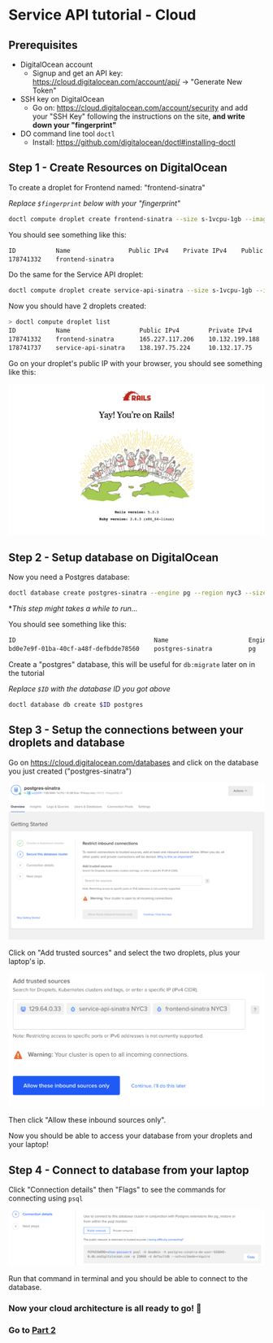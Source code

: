 # Service API tutorial - Cloud

## Prerequisites

- DigitalOcean account
  - Signup and get an API key: https://cloud.digitalocean.com/account/api/ -> "Generate New Token"
- SSH key on DigitalOcean
  - Go on: https://cloud.digitalocean.com/account/security and add your "SSH Key" following the instructions on the site, **and write down your "fingerprint"**
- DO command line tool `doctl`
  - Install: https://github.com/digitalocean/doctl#installing-doctl

## Step 1 - Create Resources on DigitalOcean

To create a droplet for Frontend named: "frontend-sinatra"

*Replace `$fingerprint` below with your "fingerprint"*

```bash
doctl compute droplet create frontend-sinatra --size s-1vcpu-1gb --image rails-18-04 --region nyc3 --ssh-keys $fingerprint --enable-private-networking
```

You should see something like this:

```bash
ID           Name                Public IPv4    Private IPv4    Public IPv6    Memory    VCPUs    Disk    Region    Image                       Status    Tags    Features    Volumes
178741332    frontend-sinatra                                                  1024      1        25      nyc3      Ubuntu 18.04.3 (LTS) x64    new
```

Do the same for the Service API droplet:

```bash
doctl compute droplet create service-api-sinatra --size s-1vcpu-1gb --image rails-18-04 --region nyc3 --ssh-keys $fingerprint --enable-private-networking
```

Now you should have 2 droplets created:

```bash
> doctl compute droplet list
ID           Name                   Public IPv4        Private IPv4      Public IPv6    Memory    VCPUs    Disk    Region    Image                       Status    Tags    Features              Volumes
178741332    frontend-sinatra       165.227.117.206    10.132.199.188                   1024      1        25      nyc3      Ubuntu 18.04.3 (LTS) x64    active            private_networking
178741737    service-api-sinatra    138.197.75.224     10.132.17.75                     1024      1        25      nyc3      Ubuntu 18.04.3 (LTS) x64    new               private_networking
```

Go on your droplet's public IP with your browser, you should see something like this:

![rails](images/rails.png)

<!-- ## Step 2 - Setup the droplets for running Sinatra

SSH into your droplets

```bash
doctl compute ssh frontend-sinatra
doctl compute ssh service-api-sinatra
```

Run the script `setup-droplet.sh`, this script will install Ruby and setup the firewall

```bash
chmod +x setup-droplet.sh && ./setup-droplet.sh
```

Do this for both droplets. -->

## Step 2 - Setup database on DigitalOcean

Now you need a Postgres database:

```bash
doctl database create postgres-sinatra --engine pg --region nyc3 --size db-s-1vcpu-1gb --version 11 --num-nodes 1
```

**This step might takes a while to run...*

You should see something like this:

```bash
ID                                      Name                      Engine    Version    Number of Nodes    Region    Status      Size
bd0e7e9f-01ba-40cf-a48f-defbdde78560    postgres-sinatra          pg        11         1                  nyc3      creating    db-s-1vcpu-1gb
```

Create a "postgres" database, this will be useful for `db:migrate` later on in the tutorial

*Replace `$ID` with the database ID you got above*

```bash
doctl database db create $ID postgres
```

## Step 3 - Setup the connections between your droplets and database

Go on https://cloud.digitalocean.com/databases and click on the database you just created ("postgres-sinatra")

![dashboard](images/db_dashboard.png)

Click on "Add trusted sources" and select the two droplets, plus your laptop's ip.

![add trusted sources](images/db_add_trusted_source.png)

Then click "Allow these inbound sources only".

Now you should be able to access your database from your droplets and your laptop!

## Step 4 - Connect to database from your laptop

Click "Connection details" then "Flags" to see the commands for connecting using `psql`

![connection details](images/db_connection_details.png)

Run that command in terminal and you should be able to connect to the database.

### **Now your cloud architecture is all ready to go!** 🎉

### Go to [Part 2](sinatra.md)
